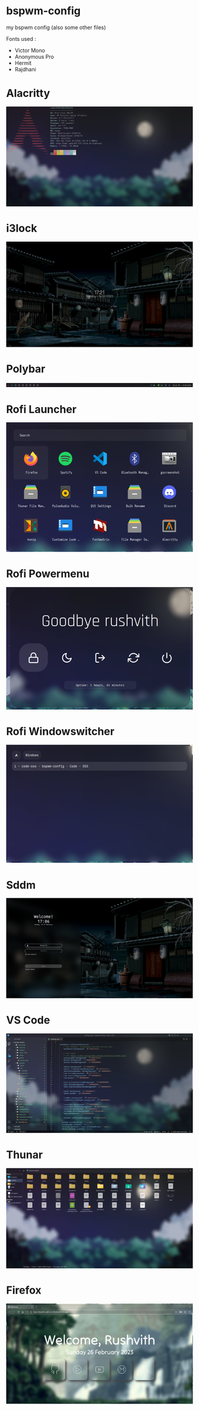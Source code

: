 # bspwm-config

my bspwm config (also some other files)

Fonts used : 
* Victor Mono
* Anonymous Pro
* Hermit
* Rajdhani

# Alacritty
![alacritty](https://github.com/beet461/bspwm-config/blob/e652d43d4f8615d3ee4bce16fd93eab0179134d7/images/alacritty.png)

# i3lock
![i3lock](https://github.com/beet461/bspwm-config/blob/e652d43d4f8615d3ee4bce16fd93eab0179134d7/images/i3lock.png)

# Polybar
![polybar](https://github.com/beet461/bspwm-config/blob/e652d43d4f8615d3ee4bce16fd93eab0179134d7/images/polybar.png)

# Rofi Launcher
![rofilauncher](https://github.com/beet461/bspwm-config/blob/e652d43d4f8615d3ee4bce16fd93eab0179134d7/images/rofilauncher.png)

# Rofi Powermenu
![rofipowermenu](https://github.com/beet461/bspwm-config/blob/e652d43d4f8615d3ee4bce16fd93eab0179134d7/images/rofipowermenu.png)

# Rofi Windowswitcher
![rofiwindowswitcher](https://github.com/beet461/bspwm-config/blob/e652d43d4f8615d3ee4bce16fd93eab0179134d7/images/rofiwindowswitcher.png)

# Sddm
![sddm](https://github.com/beet461/bspwm-config/blob/e652d43d4f8615d3ee4bce16fd93eab0179134d7/images/sddm.png)

# VS Code
![vscode](https://github.com/beet461/bspwm-config/blob/e652d43d4f8615d3ee4bce16fd93eab0179134d7/images/vscode.png)

# Thunar
![thunar](https://github.com/beet461/bspwm-config/blob/07e37803389f2aef1758439c8e4193b1f6ea894e/images/thunar.png)

# Firefox
![firefox](https://github.com/beet461/bspwm-config/blob/545cf126fc3800737a972b0ed32993ef822fe20a/images/firefox.png)